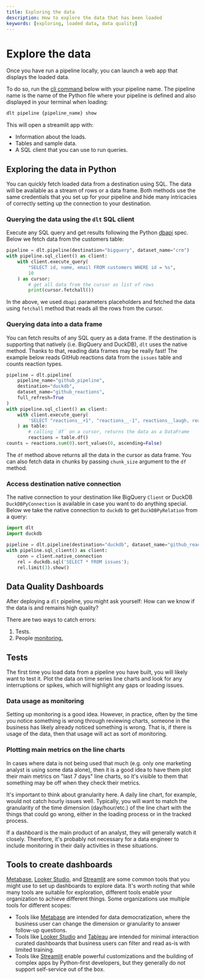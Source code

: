 ```yaml
---
title: Exploring the data
description: How to explore the data that has been loaded
keywords: [exploring, loaded data, data quality]
---
```


# Explore the data

Once you have run a pipeline locally, you can launch a web app that displays the loaded data.

To do so, run the [cli command](../../reference/command-line-interface.md#show-tables-and-data-in-the-destination)
below with your pipeline name. The pipeline name is the name of the
Python file where your pipeline is defined and also displayed in your terminal when loading:

```bash
dlt pipeline {pipeline_name} show
```

This will open a streamlit app with:

- Information about the loads.
- Tables and sample data.
- A SQL client that you can use to run queries.

## Exploring the data in Python

You can quickly fetch loaded data from a destination using SQL. The data will be available as a
stream of rows or a data frame. Both methods use the same credentials that you set up for your
pipeline and hide many intricacies of correctly setting up the connection to your destination.

### Querying the data using the `dlt` SQL client

Execute any SQL query and get results following the Python
[dbapi](https://peps.python.org/pep-0249/) spec. Below we fetch data from the customers table:

```python
pipeline = dlt.pipeline(destination="bigquery", dataset_name="crm")
with pipeline.sql_client() as client:
    with client.execute_query(
        "SELECT id, name, email FROM customers WHERE id = %s",
        10
    ) as cursor:
        # get all data from the cursor as list of rows
        print(cursor.fetchall())
```

In the above, we used `dbapi` parameters placeholders and fetched the data using `fetchall` method
that reads all the rows from the cursor.

### Querying data into a data frame

You can fetch results of any SQL query as a data frame. If the destination is supporting that
natively (i.e. BigQuery and DuckDB), `dlt` uses the native method. Thanks to that, reading data
frames may be really fast! The example below reads GitHub reactions data from the `issues` table and
counts reaction types.

```python
pipeline = dlt.pipeline(
    pipeline_name="github_pipeline",
    destination="duckdb",
    dataset_name="github_reactions",
    full_refresh=True
)
with pipeline.sql_client() as client:
    with client.execute_query(
        'SELECT "reactions__+1", "reactions__-1", reactions__laugh, reactions__hooray, reactions__rocket FROM issues'
    ) as table:
        # calling `df` on a cursor, returns the data as a DataFrame
        reactions = table.df()
counts = reactions.sum(0).sort_values(0, ascending=False)
```

The `df` method above returns all the data in the cursor as data frame. You can also fetch data in
chunks by passing `chunk_size` argument to the `df` method.

### Access destination native connection

The native connection to your destination like BigQuery `Client` or DuckDB `DuckDBPyConnection` is
available in case you want to do anything special. Below we take the native connection to `duckdb`
to get `DuckDBPyRelation` from a query:

```python
import dlt
import duckdb

pipeline = dlt.pipeline(destination="duckdb", dataset_name="github_reactions")
with pipeline.sql_client() as client:
    conn = client.native_connection
    rel = duckdb.sql('SELECT * FROM issues');
    rel.limit(3).show()
```

## Data Quality Dashboards

After deploying a `dlt` pipeline, you might ask yourself: How can we know if the data is and remains
high quality?

There are two ways to catch errors:

1. Tests.
1. People [monitoring.](../../running-in-production/monitoring.md)

## Tests

The first time you load data from a pipeline you have built, you will likely want to test it. Plot
the data on time series line charts and look for any interruptions or spikes, which will highlight
any gaps or loading issues.

### Data usage as monitoring

Setting up monitoring is a good idea. However, in practice, often by the time you notice something
is wrong through reviewing charts, someone in the business has likely already noticed something is
wrong. That is, if there is usage of the data, then that usage will act as sort of monitoring.

### Plotting main metrics on the line charts

In cases where data is not being used that much (e.g. only one marketing analyst is using some data
alone), then it is a good idea to have them plot their main metrics on "last 7 days" line charts, so
it's visible to them that something may be off when they check their metrics.

It's important to think about granularity here. A daily line chart, for example, would not catch
hourly issues well. Typically, you will want to match the granularity of the time dimension
(day/hour/etc.) of the line chart with the things that could go wrong, either in the loading process
or in the tracked process.

If a dashboard is the main product of an analyst, they will generally watch it closely. Therefore,
it's probably not necessary for a data engineer to include monitoring in their daily activities in
these situations.

## Tools to create dashboards

[Metabase](https://www.metabase.com/), [Looker Studio](https://lookerstudio.google.com/u/0/), and
[Streamlit](https://streamlit.io/) are some common tools that you might use to set up dashboards to
explore data. It's worth noting that while many tools are suitable for exploration, different tools
enable your organization to achieve different things. Some organizations use multiple tools for
different scopes:

- Tools like [Metabase](https://www.metabase.com/) are intended for data democratization, where the
  business user can change the dimension or granularity to answer follow-up questions.
- Tools like [Looker Studio](https://lookerstudio.google.com/u/0/) and
  [Tableau](https://www.tableau.com/) are intended for minimal interaction curated dashboards that
  business users can filter and read as-is with limited training.
- Tools like [Streamlit](https://streamlit.io/) enable powerful customizations and the building of
  complex apps by Python-first developers, but they generally do not support self-service out of the
  box.
